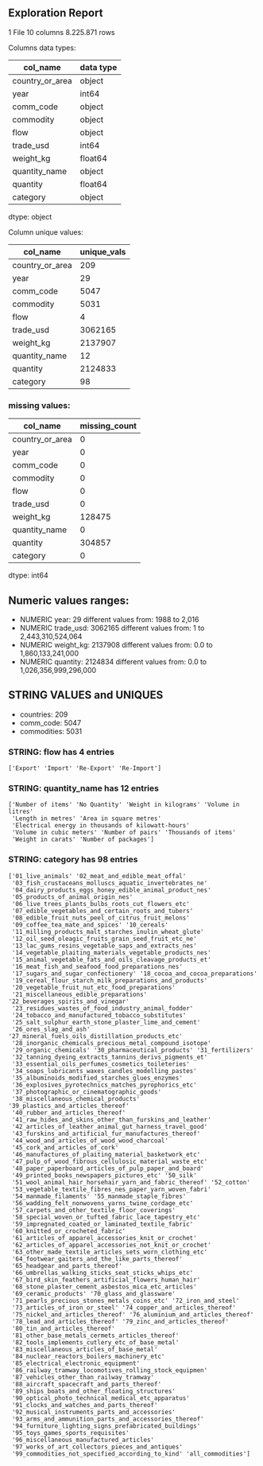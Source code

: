 ## Exploration Report

1 File
10 columns
8.225.871 rows

Columns data types:

| col_name | data type |
|----------|-----------------|
|country_or_area|object|
|year|int64|
|comm_code|object|
|commodity|object|
|flow|object|
|trade_usd|int64|
|weight_kg|float64|
|quantity_name|object|
|quantity|float64|
|category|object|
dtype: object

Column unique values:

| col_name | unique_vals |
|----------|-----------------|
|country_or_area|209|
|year|29|
|comm_code|5047|
|commodity|5031|
|flow|4|
|trade_usd|3062165|
|weight_kg|2137907|
|quantity_name|12|
|quantity|2124833|
|category|98|

### missing values: 

| col_name | missing_count |
|----------|-----------------|
|country_or_area|0|
|year|0|
|comm_code|0|
|commodity|0|
|flow|0|
|trade_usd|0|
|weight_kg|128475|
|quantity_name|0|
|quantity|304857|
|category|0|

dtype: int64

## Numeric values ranges:

- NUMERIC year:    29 different values from:    1988 to 2,016
- NUMERIC trade_usd:    3062165 different values from:    1 to 2,443,310,524,064
- NUMERIC weight_kg:    2137908 different values from:    0.0 to 1,860,133,241,000
- NUMERIC quantity:    2124834 different values from:    0.0 to 1,026,356,999,296,000

## STRING VALUES and UNIQUES

- countries: 209
- comm_code: 5047
- commodities: 5031


### STRING: flow has 4 entries
```
['Export' 'Import' 'Re-Export' 'Re-Import']
```

### STRING: quantity_name has 12 entries
```
['Number of items' 'No Quantity' 'Weight in kilograms' 'Volume in litres'
 'Length in metres' 'Area in square metres'
 'Electrical energy in thousands of kilowatt-hours'
 'Volume in cubic meters' 'Number of pairs' 'Thousands of items'
 'Weight in carats' 'Number of packages']
```

### STRING: category has 98 entries

```
['01_live_animals' '02_meat_and_edible_meat_offal'
 '03_fish_crustaceans_molluscs_aquatic_invertebrates_ne'
 '04_dairy_products_eggs_honey_edible_animal_product_nes'
 '05_products_of_animal_origin_nes'
 '06_live_trees_plants_bulbs_roots_cut_flowers_etc'
 '07_edible_vegetables_and_certain_roots_and_tubers'
 '08_edible_fruit_nuts_peel_of_citrus_fruit_melons'
 '09_coffee_tea_mate_and_spices' '10_cereals'
 '11_milling_products_malt_starches_inulin_wheat_glute'
 '12_oil_seed_oleagic_fruits_grain_seed_fruit_etc_ne'
 '13_lac_gums_resins_vegetable_saps_and_extracts_nes'
 '14_vegetable_plaiting_materials_vegetable_products_nes'
 '15_animal_vegetable_fats_and_oils_cleavage_products_et'
 '16_meat_fish_and_seafood_food_preparations_nes'
 '17_sugars_and_sugar_confectionery' '18_cocoa_and_cocoa_preparations'
 '19_cereal_flour_starch_milk_preparations_and_products'
 '20_vegetable_fruit_nut_etc_food_preparations'
 '21_miscellaneous_edible_preparations' '22_beverages_spirits_and_vinegar'
 '23_residues_wastes_of_food_industry_animal_fodder'
 '24_tobacco_and_manufactured_tobacco_substitutes'
 '25_salt_sulphur_earth_stone_plaster_lime_and_cement'
 '26_ores_slag_and_ash' '27_mineral_fuels_oils_distillation_products_etc'
 '28_inorganic_chemicals_precious_metal_compound_isotope'
 '29_organic_chemicals' '30_pharmaceutical_products' '31_fertilizers'
 '32_tanning_dyeing_extracts_tannins_derivs_pigments_et'
 '33_essential_oils_perfumes_cosmetics_toileteries'
 '34_soaps_lubricants_waxes_candles_modelling_pastes'
 '35_albuminoids_modified_starches_glues_enzymes'
 '36_explosives_pyrotechnics_matches_pyrophorics_etc'
 '37_photographic_or_cinematographic_goods'
 '38_miscellaneous_chemical_products' '39_plastics_and_articles_thereof'
 '40_rubber_and_articles_thereof'
 '41_raw_hides_and_skins_other_than_furskins_and_leather'
 '42_articles_of_leather_animal_gut_harness_travel_good'
 '43_furskins_and_artificial_fur_manufactures_thereof'
 '44_wood_and_articles_of_wood_wood_charcoal'
 '45_cork_and_articles_of_cork'
 '46_manufactures_of_plaiting_material_basketwork_etc'
 '47_pulp_of_wood_fibrous_cellulosic_material_waste_etc'
 '48_paper_paperboard_articles_of_pulp_paper_and_board'
 '49_printed_books_newspapers_pictures_etc' '50_silk'
 '51_wool_animal_hair_horsehair_yarn_and_fabric_thereof' '52_cotton'
 '53_vegetable_textile_fibres_nes_paper_yarn_woven_fabri'
 '54_manmade_filaments' '55_manmade_staple_fibres'
 '56_wadding_felt_nonwovens_yarns_twine_cordage_etc'
 '57_carpets_and_other_textile_floor_coverings'
 '58_special_woven_or_tufted_fabric_lace_tapestry_etc'
 '59_impregnated_coated_or_laminated_textile_fabric'
 '60_knitted_or_crocheted_fabric'
 '61_articles_of_apparel_accessories_knit_or_crochet'
 '62_articles_of_apparel_accessories_not_knit_or_crochet'
 '63_other_made_textile_articles_sets_worn_clothing_etc'
 '64_footwear_gaiters_and_the_like_parts_thereof'
 '65_headgear_and_parts_thereof'
 '66_umbrellas_walking_sticks_seat_sticks_whips_etc'
 '67_bird_skin_feathers_artificial_flowers_human_hair'
 '68_stone_plaster_cement_asbestos_mica_etc_articles'
 '69_ceramic_products' '70_glass_and_glassware'
 '71_pearls_precious_stones_metals_coins_etc' '72_iron_and_steel'
 '73_articles_of_iron_or_steel' '74_copper_and_articles_thereof'
 '75_nickel_and_articles_thereof' '76_aluminium_and_articles_thereof'
 '78_lead_and_articles_thereof' '79_zinc_and_articles_thereof'
 '80_tin_and_articles_thereof'
 '81_other_base_metals_cermets_articles_thereof'
 '82_tools_implements_cutlery_etc_of_base_metal'
 '83_miscellaneous_articles_of_base_metal'
 '84_nuclear_reactors_boilers_machinery_etc'
 '85_electrical_electronic_equipment'
 '86_railway_tramway_locomotives_rolling_stock_equipmen'
 '87_vehicles_other_than_railway_tramway'
 '88_aircraft_spacecraft_and_parts_thereof'
 '89_ships_boats_and_other_floating_structures'
 '90_optical_photo_technical_medical_etc_apparatus'
 '91_clocks_and_watches_and_parts_thereof'
 '92_musical_instruments_parts_and_accessories'
 '93_arms_and_ammunition_parts_and_accessories_thereof'
 '94_furniture_lighting_signs_prefabricated_buildings'
 '95_toys_games_sports_requisites'
 '96_miscellaneous_manufactured_articles'
 '97_works_of_art_collectors_pieces_and_antiques'
 '99_commodities_not_specified_according_to_kind' 'all_commodities']
```